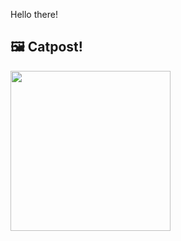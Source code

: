 Hello there!



## 🖼️ Catpost!

<sub>
    <img src="https://cdn2.thecatapi.com/images/9ev.jpg" height="256">
</sub>

